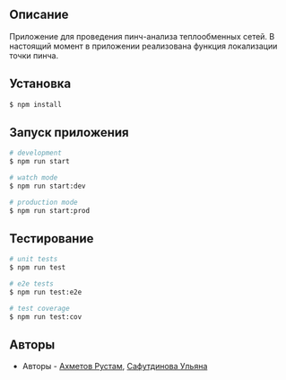 ## Описание
Приложение для проведения пинч-анализа теплообменных сетей. В настоящий момент в приложении реализована функция локализации точки пинча.


## Установка

```bash
$ npm install
```

## Запуск приложения

```bash
# development
$ npm run start

# watch mode
$ npm run start:dev

# production mode
$ npm run start:prod
```

## Тестирование

```bash
# unit tests
$ npm run test

# e2e tests
$ npm run test:e2e

# test coverage
$ npm run test:cov
```

## Авторы

- Авторы - [Ахметов Рустам](ahmetov.rustam2011@gmail.com), [Сафутдинова Ульяна](ulianasafutdinova@yandex.ru)
